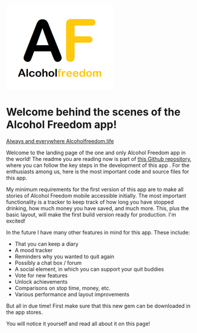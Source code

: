 ![](af-txt-smaller.png)

# Welcome behind the scenes of the Alcohol Freedom app!

[Always and everywhere Alcoholfreedom.life](https://www.alcoholfreedom.life)

Welcome to the landing page of the one and only Alcohol Freedom app in the world! The readme you are reading now is part of [this Github repository](https://github.com/reinonlein/alcoholfreedom/tree/master/), where you can follow the key steps in the development of this app . For the enthusiasts among us, here is the most important code and source files for this app.

My minimum requirements for the first version of this app are to make all stories of Alcohol Freedom mobile accessible initially. The most important functionality is a tracker to keep track of how long you have stopped drinking, how much money you have saved, and much more. This, plus the basic layout, will make the first build version ready for production. I'm excited!

In the future I have many other features in mind for this app. These include:

- That you can keep a diary
- A mood tracker
- Reminders why you wanted to quit again
- Possibly a chat box / forum
- A social element, in which you can support your quit buddies
- Vote for new features
- Unlock achievements
- Comparisons on stop time, money, etc.
- Various performance and layout improvements

But all in due time! First make sure that this new gem can be downloaded in the app stores.

You will notice it yourself and read all about it on this page!
